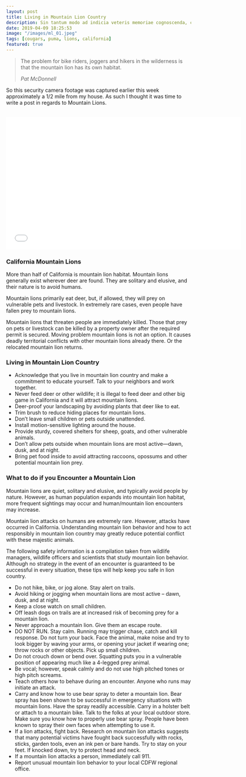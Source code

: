 ```yaml
---
layout: post
title: Living in Mountain Lion Country
description: Sin tantum modo ad indicia veteris memoriae cognoscenda, curiosorum. Haec et tu ita posuisti, et verba vestra sunt. Idemne potest esse dies...
date: 2019-04-09 18:25:53
image: "/images/ml_01.jpeg"
tags: [cougars, puma, lions, california]
featured: true
---
```


> The problem for bike riders, joggers and hikers in the wilderness is that the
> mountain lion has its own habitat.
>
> <cite>Pat McDonnell</cite>

So this security camera footage was captured earlier this week approximately a 1/2 mile from my house. As such I thought it was time to write a post in regards to Mountain Lions.<br><br>

<center>
<iframe src="/assets/videos/mountain-lion.mp4" width="640" height="360" frameborder="0" ></iframe>
</center>

### California Mountain Lions

More than half of California is mountain lion habitat. Mountain lions generally exist wherever deer are found. They are solitary and elusive, and their nature is to avoid humans.

Mountain lions primarily eat deer, but, if allowed, they will prey on vulnerable pets and livestock. In extremely rare cases, even people have fallen prey to mountain lions.

Mountain lions that threaten people are immediately killed. Those that prey on pets or livestock can be killed by a property owner after the required permit is secured. Moving problem mountain lions is not an option. It causes deadly territorial conflicts with other mountain lions already there. Or the relocated mountain lion returns.

### Living in Mountain Lion Country

- Acknowledge that you live in mountain lion country and make a commitment to educate yourself. Talk to your neighbors and work together.
- Never feed deer or other wildlife; it is illegal to feed deer and other big game in California and it will attract mountain lions.
- Deer-proof your landscaping by avoiding plants that deer like to eat.
- Trim brush to reduce hiding places for mountain lions.
- Don’t leave small children or pets outside unattended.
- Install motion-sensitive lighting around the house.
- Provide sturdy, covered shelters for sheep, goats, and other vulnerable animals.
- Don’t allow pets outside when mountain lions are most active—dawn, dusk, and at night.
- Bring pet food inside to avoid attracting raccoons, opossums and other potential mountain lion prey.

### What to do if you Encounter a Mountain Lion

Mountain lions are quiet, solitary and elusive, and typically avoid people by nature. However, as human population expands into mountain lion habitat, more frequent sightings may occur and human/mountain lion encounters may increase.

Mountain lion attacks on humans are extremely rare. However, attacks have occurred in California. Understanding mountain lion behavior and how to act responsibly in mountain lion country may greatly reduce potential conflict with these majestic animals.

The following safety information is a compilation taken from wildlife managers, wildlife officers and scientists that study mountain lion behavior. Although no strategy in the event of an encounter is guaranteed to be successful in every situation, these tips will help keep you safe in lion country.

- Do not hike, bike, or jog alone. Stay alert on trails.
- Avoid hiking or jogging when mountain lions are most active – dawn, dusk, and at night.
- Keep a close watch on small children.
- Off leash dogs on trails are at increased risk of becoming prey for a mountain lion.
- Never approach a mountain lion. Give them an escape route.
- DO NOT RUN. Stay calm. Running may trigger chase, catch and kill response. Do not turn your back. Face the animal, make noise and try to look bigger by waving your arms, or opening your jacket if wearing one; throw rocks or other objects. Pick up small children.
- Do not crouch down or bend over. Squatting puts you in a vulnerable position of appearing much like a 4-legged prey animal.
- Be vocal; however, speak calmly and do not use high pitched tones or high pitch screams.
- Teach others how to behave during an encounter. Anyone who runs may initiate an attack.
- Carry and know how to use bear spray to deter a mountain lion. Bear spray has been shown to be successful in emergency situations with mountain lions. Have the spray readily accessible. Carry in a holster belt or attach to a mountain bike. Talk to the folks at your local outdoor store. Make sure you know how to properly use bear spray. People have been known to spray their own faces when attempting to use it.
- If a lion attacks, fight back. Research on mountain lion attacks suggests that many potential victims have fought back successfully with rocks, sticks, garden tools, even an ink pen or bare hands. Try to stay on your feet. If knocked down, try to protect head and neck.
- If a mountain lion attacks a person, immediately call 911.
- Report unusual mountain lion behavior to your local CDFW regional office.
